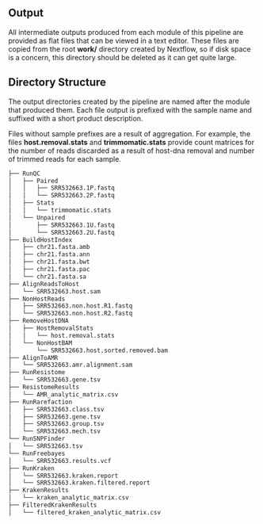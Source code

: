 Output
------

All intermediate outputs produced from each module of this pipeline are provided as flat files that can be viewed in a text editor. These files are copied from the root **work/** directory created by Nextflow, so if disk space is a concern, this directory should be deleted as it can get quite large.

Directory Structure
-------------------

The output directories created by the pipeline are named after the module that produced them. Each file output is prefixed with the sample name and suffixed with a short product description. 

Files without sample prefixes are a result of aggregation. For example, the files **host.removal.stats** and **trimmomatic.stats** provide count matrices for the number of reads discarded as a result of host-dna removal and number of trimmed reads for each sample. 

```bash
├── RunQC
│   ├── Paired
│   │   ├── SRR532663.1P.fastq
│   │   └── SRR532663.2P.fastq
│   ├── Stats
│   │   └── trimmomatic.stats
│   └── Unpaired
│       ├── SRR532663.1U.fastq
│       └── SRR532663.2U.fastq
├── BuildHostIndex
│   ├── chr21.fasta.amb
│   ├── chr21.fasta.ann
│   ├── chr21.fasta.bwt
│   ├── chr21.fasta.pac
│   └── chr21.fasta.sa
├── AlignReadsToHost
│   └── SRR532663.host.sam
├── NonHostReads
│   ├── SRR532663.non.host.R1.fastq
│   └── SRR532663.non.host.R2.fastq
├── RemoveHostDNA
│   ├── HostRemovalStats
│   │   └── host.removal.stats
│   └── NonHostBAM
│       └── SRR532663.host.sorted.removed.bam
├── AlignToAMR
│   └── SRR532663.amr.alignment.sam
├── RunResistome
│   └── SRR532663.gene.tsv
├── ResistomeResults
│   └── AMR_analytic_matrix.csv
├── RunRarefaction
│   ├── SRR532663.class.tsv
│   ├── SRR532663.gene.tsv
│   ├── SRR532663.group.tsv
│   └── SRR532663.mech.tsv
└── RunSNPFinder
│   └── SRR532663.tsv
└── RunFreebayes
│   └── SRR532663.results.vcf
├── RunKraken
│   └── SRR532663.kraken.report
│   └── SRR532663.kraken.filtered.report
├── KrakenResults
│   └── kraken_analytic_matrix.csv
├── FilteredKrakenResults
│   └── filtered_kraken_analytic_matrix.csv



```
